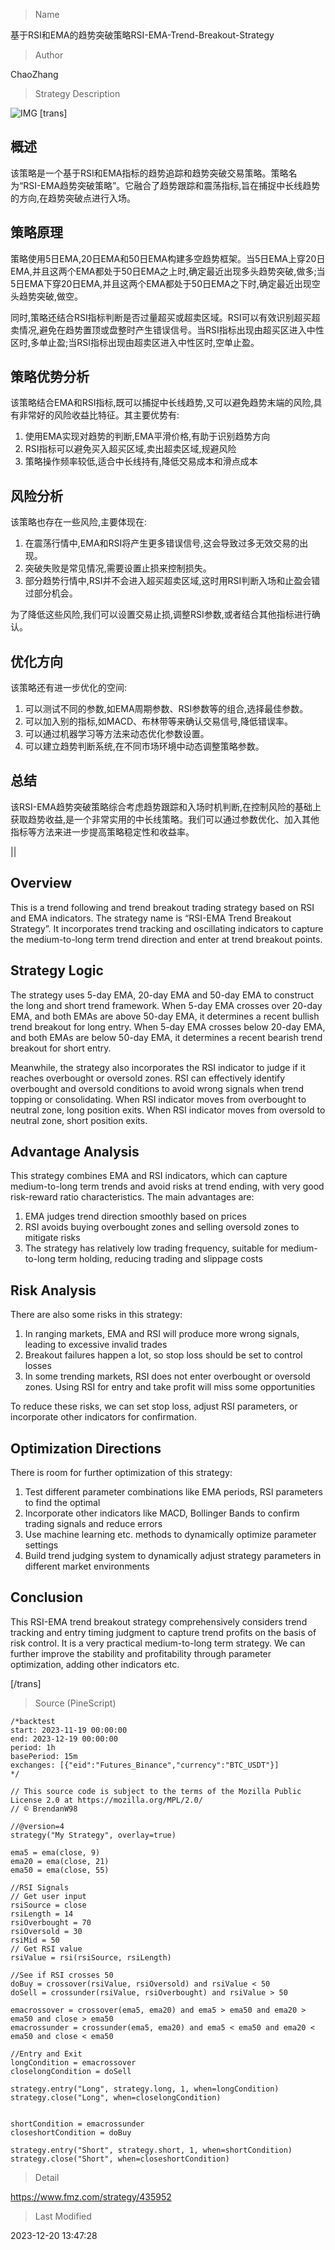 
> Name

基于RSI和EMA的趋势突破策略RSI-EMA-Trend-Breakout-Strategy

> Author

ChaoZhang

> Strategy Description

![IMG](https://www.fmz.com/upload/asset/10f454e771c14ea16a2.png)
 [trans]

## 概述

该策略是一个基于RSI和EMA指标的趋势追踪和趋势突破交易策略。策略名为“RSI-EMA趋势突破策略”。它融合了趋势跟踪和震荡指标,旨在捕捉中长线趋势的方向,在趋势突破点进行入场。

## 策略原理

策略使用5日EMA,20日EMA和50日EMA构建多空趋势框架。当5日EMA上穿20日EMA,并且这两个EMA都处于50日EMA之上时,确定最近出现多头趋势突破,做多;当5日EMA下穿20日EMA,并且这两个EMA都处于50日EMA之下时,确定最近出现空头趋势突破,做空。 

同时,策略还结合RSI指标判断是否过量超买或超卖区域。RSI可以有效识别超买超卖情况,避免在趋势置顶或盘整时产生错误信号。当RSI指标出现由超买区进入中性区时,多单止盈;当RSI指标出现由超卖区进入中性区时,空单止盈。

## 策略优势分析

该策略结合EMA和RSI指标,既可以捕捉中长线趋势,又可以避免趋势末端的风险,具有非常好的风险收益比特征。其主要优势有:

1. 使用EMA实现对趋势的判断,EMA平滑价格,有助于识别趋势方向
2. RSI指标可以避免买入超买区域,卖出超卖区域,规避风险
3. 策略操作频率较低,适合中长线持有,降低交易成本和滑点成本

## 风险分析

该策略也存在一些风险,主要体现在:

1. 在震荡行情中,EMA和RSI将产生更多错误信号,这会导致过多无效交易的出现。
2. 突破失败是常见情况,需要设置止损来控制损失。
3. 部分趋势行情中,RSI并不会进入超买超卖区域,这时用RSI判断入场和止盈会错过部分机会。

为了降低这些风险,我们可以设置交易止损,调整RSI参数,或者结合其他指标进行确认。

## 优化方向 

该策略还有进一步优化的空间:

1. 可以测试不同的参数,如EMA周期参数、RSI参数等的组合,选择最佳参数。
2. 可以加入别的指标,如MACD、布林带等来确认交易信号,降低错误率。 
3. 可以通过机器学习等方法来动态优化参数设置。
4. 可以建立趋势判断系统,在不同市场环境中动态调整策略参数。

## 总结

该RSI-EMA趋势突破策略综合考虑趋势跟踪和入场时机判断,在控制风险的基础上获取趋势收益,是一个非常实用的中长线策略。我们可以通过参数优化、加入其他指标等方法来进一步提高策略稳定性和收益率。

||


## Overview

This is a trend following and trend breakout trading strategy based on RSI and EMA indicators. The strategy name is “RSI-EMA Trend Breakout Strategy”. It incorporates trend tracking and oscillating indicators to capture the medium-to-long term trend direction and enter at trend breakout points.  

## Strategy Logic  

The strategy uses 5-day EMA, 20-day EMA and 50-day EMA to construct the long and short trend framework. When 5-day EMA crosses over 20-day EMA, and both EMAs are above 50-day EMA, it determines a recent bullish trend breakout for long entry. When 5-day EMA crosses below 20-day EMA, and both EMAs are below 50-day EMA, it determines a recent bearish trend breakout for short entry.  

Meanwhile, the strategy also incorporates the RSI indicator to judge if it reaches overbought or oversold zones. RSI can effectively identify overbought and oversold conditions to avoid wrong signals when trend topping or consolidating. When RSI indicator moves from overbought to neutral zone, long position exits. When RSI indicator moves from oversold to neutral zone, short position exits. 

## Advantage Analysis 

This strategy combines EMA and RSI indicators, which can capture medium-to-long term trends and avoid risks at trend ending, with very good risk-reward ratio characteristics. The main advantages are:  

1. EMA judges trend direction smoothly based on prices  
2. RSI avoids buying overbought zones and selling oversold zones to mitigate risks
3. The strategy has relatively low trading frequency, suitable for medium-to-long term holding, reducing trading and slippage costs  

## Risk Analysis   

There are also some risks in this strategy:  

1. In ranging markets, EMA and RSI will produce more wrong signals, leading to excessive invalid trades  
2. Breakout failures happen a lot, so stop loss should be set to control losses
3. In some trending markets, RSI does not enter overbought or oversold zones. Using RSI for entry and take profit will miss some opportunities  

To reduce these risks, we can set stop loss, adjust RSI parameters, or incorporate other indicators for confirmation.  

## Optimization Directions   

There is room for further optimization of this strategy:  

1. Test different parameter combinations like EMA periods, RSI parameters to find the optimal  
2. Incorporate other indicators like MACD, Bollinger Bands to confirm trading signals and reduce errors  
3. Use machine learning etc. methods to dynamically optimize parameter settings  
4. Build trend judging system to dynamically adjust strategy parameters in different market environments  

## Conclusion  

This RSI-EMA trend breakout strategy comprehensively considers trend tracking and entry timing judgment to capture trend profits on the basis of risk control. It is a very practical medium-to-long term strategy. We can further improve the stability and profitability through parameter optimization, adding other indicators etc.

[/trans]



> Source (PineScript)

``` pinescript
/*backtest
start: 2023-11-19 00:00:00
end: 2023-12-19 00:00:00
period: 1h
basePeriod: 15m
exchanges: [{"eid":"Futures_Binance","currency":"BTC_USDT"}]
*/

// This source code is subject to the terms of the Mozilla Public License 2.0 at https://mozilla.org/MPL/2.0/
// © BrendanW98

//@version=4
strategy("My Strategy", overlay=true)

ema5 = ema(close, 9)
ema20 = ema(close, 21)
ema50 = ema(close, 55)

//RSI Signals
// Get user input
rsiSource = close
rsiLength = 14
rsiOverbought = 70
rsiOversold = 30
rsiMid = 50
// Get RSI value
rsiValue = rsi(rsiSource, rsiLength)

//See if RSI crosses 50
doBuy = crossover(rsiValue, rsiOversold) and rsiValue < 50
doSell = crossunder(rsiValue, rsiOverbought) and rsiValue > 50

emacrossover = crossover(ema5, ema20) and ema5 > ema50 and ema20 > ema50 and close > ema50
emacrossunder = crossunder(ema5, ema20) and ema5 < ema50 and ema20 < ema50 and close < ema50

//Entry and Exit
longCondition = emacrossover
closelongCondition = doSell

strategy.entry("Long", strategy.long, 1, when=longCondition)
strategy.close("Long", when=closelongCondition)


shortCondition = emacrossunder
closeshortCondition = doBuy

strategy.entry("Short", strategy.short, 1, when=shortCondition)
strategy.close("Short", when=closeshortCondition)
```

> Detail

https://www.fmz.com/strategy/435952

> Last Modified

2023-12-20 13:47:28
